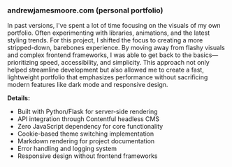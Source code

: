 ### andrewjamesmoore.com (personal portfolio)

In past versions, I've spent a lot of time focusing on the visuals of my own portfolio. Often experimenting with libraries, animations, and the latest styling trends. For this project, I shifted the focus to creating a more stripped-down, barebones experience. By moving away from flashy visuals and complex frontend frameworks, I was able to get back to the basics—prioritizing speed, accessibility, and simplicity. This approach not only helped streamline development but also allowed me to create a fast, lightweight portfolio that emphasizes performance without sacrificing modern features like dark mode and responsive design.

__Details:__

- Built with Python/Flask for server-side rendering
- API integration through Contentful headless CMS
- Zero JavaScript dependency for core functionality
- Cookie-based theme switching implementation
- Markdown rendering for project documentation
- Error handling and logging system
- Responsive design without frontend frameworks
